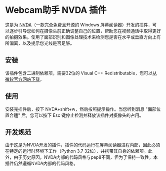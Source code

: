 # Webcam助手 NVDA 插件

这是为 [NVDA]（一款完全免费且开源的 Windows 屏幕阅读器）开发的插件，可以逐步引导您如何在摄像头前正确调整自己的位置，帮助您在视频通话中取得更好的拍摄效果。使用了面部识别和图像处理技术来检测您是否在水平或垂直方向上有所偏离，以及提示您光线是否足够。

## 安装

该插件包含二进制依赖项，需要32位的 Visual C++ Redistributable，您可以[从微软官方网站下载](https://aka.ms/vs/17/release/vc_redist.x86.exe)。

## 使用

安装完插件后，按下 NVDA+shift+w，然后按照提示操作。当您听到消息 "面部位置合适" 后，您可以按下 Esc 键停止检测并释放该插件对摄像头的占用。

## 开发规范

由于这是为NVDA开发的插件，插件的代码运行在屏幕阅读器进程内部，因此必须在特定的运行时环境下工作（Python 3.7 32位），并携带其自身的依赖项。此外，由于历史原因，NVDA内部的代码风格与pep8不同，但为了保持一致性，本插件仍然遵循NVDA内部的代码风格。

[NVDA]: https://github.com/nvaccess/nvda